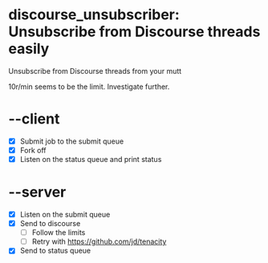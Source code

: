 # discourse_unsubscriber: Unsubscribe from Discourse threads easily

Unsubscribe from Discourse threads from your mutt

10r/min seems to be the limit. Investigate further.

# --client
* [X] Submit job to the submit queue
* [X] Fork off
* [X] Listen on the status queue and print status
# --server
* [X] Listen on the submit queue
* [X] Send to discourse
  * [ ] Follow the limits
  * [ ] Retry with https://github.com/jd/tenacity
* [X] Send to status queue

